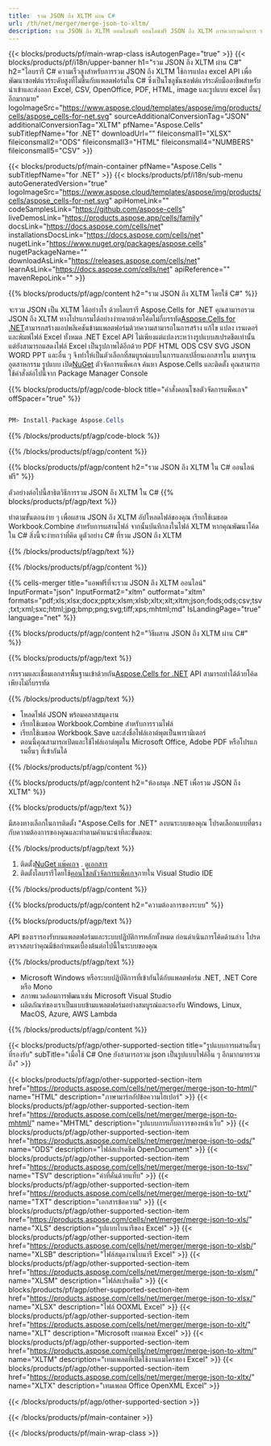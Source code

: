 ```yaml
---
title:  รวม JSON ถึง XLTM ผ่าน C#
url: /th/net/merger/merge-json-to-xltm/ 
description: รวม JSON ถึง XLTM ออนไลน์ฟรี ออนไลน์ฟรี JSON ถึง XLTM การควบรวมกิจการ รวม JSON เป็น Word, Excel, PPTX, PDF, JPG, HTML, ODS, SVG, XPS และอื่นๆ
---
```

{{< blocks/products/pf/main-wrap-class isAutogenPage="true" >}}
{{< blocks/products/pf/i18n/upper-banner h1="รวม JSON ถึง XLTM ผ่าน C#" h2="ไลบรารี C# ความเร็วสูงสำหรับการรวม JSON ถึง XLTM ใช้การแปลง excel API เพื่อพัฒนาซอฟต์แวร์ระดับสูงที่ไม่ขึ้นกับแพลตฟอร์มใน C# ซึ่งเป็นโซลูชันซอฟต์แวร์ระดับมืออาชีพสำหรับนำเข้าและส่งออก Excel, CSV, OpenOffice, PDF, HTML, image และรูปแบบ excel อื่นๆ อีกมากมาย" logoImageSrc="https://www.aspose.cloud/templates/aspose/img/products/cells/aspose_cells-for-net.svg" sourceAdditionalConversionTag="JSON" additionalConversionTag="XLTM" pfName="Aspose.Cells" subTitlepfName="for .NET" downloadUrl="" fileiconsmall1="XLSX" fileiconsmall2="ODS" fileiconsmall3="HTML" fileiconsmall4="NUMBERS" fileiconsmall5="CSV" >}}

{{< blocks/products/pf/main-container pfName="Aspose.Cells " subTitlepfName="for .NET" >}}
{{< blocks/products/pf/i18n/sub-menu autoGeneratedVersion="true" logoImageSrc="https://www.aspose.cloud/templates/aspose/img/products/cells/aspose_cells-for-net.svg" apiHomeLink="" codeSamplesLink="https://github.com/aspose-cells" liveDemosLink="https://products.aspose.app/cells/family" docsLink="https://docs.aspose.com/cells/net" installationsDocsLink="https://docs.aspose.com/cells/net" nugetLink="https://www.nuget.org/packages/aspose.cells" nugetPackageName="" downloadAsLink="https://releases.aspose.com/cells/net" learnAsLink="https://docs.aspose.com/cells/net" apiReference="" mavenRepoLink="" >}}

{{% blocks/products/pf/agp/content h2="รวม JSON ถึง XLTM โดยใช้ C#" %}}

 จะรวม JSON เป็น XLTM ได้อย่างไร ด้วยไลบรารี Aspose.Cells for .NET คุณสามารถรวม JSON ถึง XLTM ทางโปรแกรมได้อย่างง่ายดายด้วยโค้ดไม่กี่บรรทัด[Aspose.Cells for .NET](https://products.aspose.com/cells/net)สามารถสร้างแอปพลิเคชันข้ามแพลตฟอร์มด้วยความสามารถในการสร้าง แก้ไข แปลง เรนเดอร์ และพิมพ์ไฟล์ Excel ทั้งหมด .NET Excel API ไม่เพียงแต่แปลงระหว่างรูปแบบสเปรดชีตเท่านั้น แต่ยังสามารถแสดงไฟล์ Excel เป็นรูปภาพได้อีกด้วย PDF HTML ODS CSV SVG JSON WORD PPT และอื่น ๆ จึงทำให้เป็นตัวเลือกที่สมบูรณ์แบบในการแลกเปลี่ยนเอกสารใน มาตรฐานอุตสาหกรรม รูปแบบ เปิด[NuGet](https://www.nuget.org/packages/aspose.cells) ตัวจัดการแพ็คเกจ ค้นหา Aspose.Cells และติดตั้ง คุณสามารถใช้คำสั่งต่อไปนี้จาก Package Manager Console

{{% blocks/products/pf/agp/code-block title="คำสั่งคอนโซลตัวจัดการแพ็คเกจ" offSpacer="true" %}}

```cs

PM> Install-Package Aspose.Cells

```

{{% /blocks/products/pf/agp/code-block %}}

{{% /blocks/products/pf/agp/content %}}

{{% blocks/products/pf/agp/content h2="รวม JSON ถึง XLTM ใน C# ออนไลน์ฟรี" %}}

ตัวอย่างต่อไปนี้สาธิตวิธีการรวม JSON ถึง XLTM ใน C#
{{% blocks/products/pf/agp/text %}}

ทำตามขั้นตอนง่าย ๆ เพื่อผสาน JSON ถึง XLTM อัปโหลดไฟล์ของคุณ เรียกใช้เมธอด Workbook.Combine สำหรับการผสานไฟล์ จากนั้นบันทึกลงในไฟล์ XLTM หากคุณพัฒนาโค้ดใน C# สิ่งนี้จะง่ายกว่าที่คิด ดูตัวอย่าง C# ที่รวม JSON ถึง XLTM

{{% /blocks/products/pf/agp/text %}}

{{% /blocks/products/pf/agp/content %}}

{{% cells-merger title="แอพฟรีที่จะรวม JSON ถึง XLTM ออนไลน์" InputFormat="json" InputFormat2="xltm" outformat="xltm" formats="pdf;xls;xlsx;docx;pptx;xlsm;xlsb;xltx;xlt;xltm;json;fods;ods;csv;tsv;txt;xml;sxc;html;jpg;bmp;png;svg;tiff;xps;mhtml;md" IsLandingPage="true" language="net" %}}

{{% blocks/products/pf/agp/content h2="วิธีผสาน JSON ถึง XLTM ผ่าน C#" %}}

{{% blocks/products/pf/agp/text %}}

 การรวมและเชื่อมเอกสารพื้นฐานเข้าด้วยกัน[Aspose.Cells for .NET](https://products.aspose.com/cells/net) API สามารถทำได้ด้วยโค้ดเพียงไม่กี่บรรทัด

{{% /blocks/products/pf/agp/text %}}

+ โหลดไฟล์ JSON พร้อมคลาสสมุดงาน
+ เรียกใช้เมธอด Workbook.Combine สำหรับการรวมไฟล์
+ เรียกใช้เมธอด Workbook.Save และส่งชื่อไฟล์เอาต์พุตเป็นพารามิเตอร์
+ ตอนนี้คุณสามารถเปิดและใช้ไฟล์เอาต์พุตใน Microsoft Office, Adobe PDF หรือโปรแกรมอื่นๆ ที่เข้ากันได้

{{% /blocks/products/pf/agp/content %}}

{{% blocks/products/pf/agp/content h2="ห้องสมุด .NET เพื่อรวม JSON ถึง XLTM" %}}

{{% blocks/products/pf/agp/text %}}

มีสองทางเลือกในการติดตั้ง "Aspose.Cells for .NET" ลงบนระบบของคุณ โปรดเลือกแบบที่ตรงกับความต้องการของคุณและทำตามคำแนะนำทีละขั้นตอน:

{{% /blocks/products/pf/agp/text %}}

1.  ติดตั้ง[NuGet แพ๊คเกจ](https://www.nuget.org/packages/Aspose.Cells/) . ดู[เอกสาร](https://docs.aspose.com/cells/net/installation/#install-asposecells-for-net-through-nuget)
1.  ติดตั้งไลบรารีโดยใช้[คอนโซลตัวจัดการแพ็คเกจ](https://docs.aspose.com/cells/net/installation/#install-asposecells-using-the-package-manager-console)ภายใน Visual Studio IDE


{{% /blocks/products/pf/agp/content %}}

 
{{% blocks/products/pf/agp/content h2="ความต้องการของระบบ" %}}

{{% blocks/products/pf/agp/text %}}

API ของเรารองรับบนแพลตฟอร์มและระบบปฏิบัติการหลักทั้งหมด ก่อนดำเนินการโค้ดด้านล่าง โปรดตรวจสอบว่าคุณมีข้อกำหนดเบื้องต้นต่อไปนี้ในระบบของคุณ

{{% /blocks/products/pf/agp/text %}}

-  Microsoft Windows หรือระบบปฏิบัติการที่เข้ากันได้กับแพลตฟอร์ม .NET, .NET Core หรือ Mono
-  สภาพแวดล้อมการพัฒนาเช่น Microsoft Visual Studio
-  ผลิตภัณฑ์ของเราเป็นแบบข้ามแพลตฟอร์มอย่างสมบูรณ์และรองรับ Windows, Linux, MacOS, Azure, AWS Lambda

{{% /blocks/products/pf/agp/content %}}


{{< blocks/products/pf/agp/other-supported-section title="รูปแบบการผสานอื่นๆ ที่รองรับ" subTitle="เมื่อใช้ C# One ยังสามารถรวม json เป็นรูปแบบไฟล์อื่น ๆ อีกมากมายรวมถึง" >}}

{{< blocks/products/pf/agp/other-supported-section-item href="https://products.aspose.com/cells/net/merger/merge-json-to-html/" name="HTML" description="ภาษามาร์กอัปข้อความไฮเปอร์" >}}
{{< blocks/products/pf/agp/other-supported-section-item href="https://products.aspose.com/cells/net/merger/merge-json-to-mhtml/" name="MHTML" description="รูปแบบการเก็บถาวรของหน้าเว็บ" >}}
{{< blocks/products/pf/agp/other-supported-section-item href="https://products.aspose.com/cells/net/merger/merge-json-to-ods/" name="ODS" description="ไฟล์สเปรดชีต OpenDocument" >}}
{{< blocks/products/pf/agp/other-supported-section-item href="https://products.aspose.com/cells/net/merger/merge-json-to-tsv/" name="TSV" description="ค่าที่คั่นด้วยแท็บ" >}}
{{< blocks/products/pf/agp/other-supported-section-item href="https://products.aspose.com/cells/net/merger/merge-json-to-txt/" name="TXT" description="เอกสารข้อความ" >}}
{{< blocks/products/pf/agp/other-supported-section-item href="https://products.aspose.com/cells/net/merger/merge-json-to-xls/" name="XLS" description="รูปแบบไบนารีของ Excel" >}}
{{< blocks/products/pf/agp/other-supported-section-item href="https://products.aspose.com/cells/net/merger/merge-json-to-xlsb/" name="XLSB" description="ไฟล์สมุดงานไบนารี Excel" >}}
{{< blocks/products/pf/agp/other-supported-section-item href="https://products.aspose.com/cells/net/merger/merge-json-to-xlsm/" name="XLSM" description="ไฟล์สเปรดชีต" >}}
{{< blocks/products/pf/agp/other-supported-section-item href="https://products.aspose.com/cells/net/merger/merge-json-to-xlsx/" name="XLSX" description="ไฟล์ OOXML Excel" >}}
{{< blocks/products/pf/agp/other-supported-section-item href="https://products.aspose.com/cells/net/merger/merge-json-to-xlt/" name="XLT" description="Microsoft เทมเพลต Excel" >}}
{{< blocks/products/pf/agp/other-supported-section-item href="https://products.aspose.com/cells/net/merger/merge-json-to-xltm/" name="XLTM" description="เทมเพลตที่เปิดใช้งานแมโครของ Excel" >}}
{{< blocks/products/pf/agp/other-supported-section-item href="https://products.aspose.com/cells/net/merger/merge-json-to-xltx/" name="XLTX" description="เทมเพลต Office OpenXML Excel" >}}

{{< /blocks/products/pf/agp/other-supported-section >}}

{{< /blocks/products/pf/main-container >}}
    
{{< /blocks/products/pf/main-wrap-class >}}
